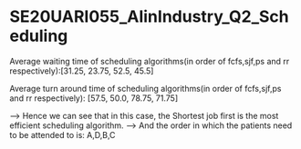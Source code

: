 # SE20UARI055_AIinIndustry_Q2_Scheduling

Average waiting time of scheduling algorithms(in order of fcfs,sjf,ps and rr respectively):[31.25, 23.75, 52.5, 45.5]

Average turn around time of scheduling algorithms(in order of fcfs,sjf,ps and rr respectively): [57.5, 50.0, 78.75, 71.75]

--> Hence we can see that in this case, the Shortest job first is the most efficient scheduling algorithm.
--> And the order in which the patients need to be attended to is: A,D,B,C
